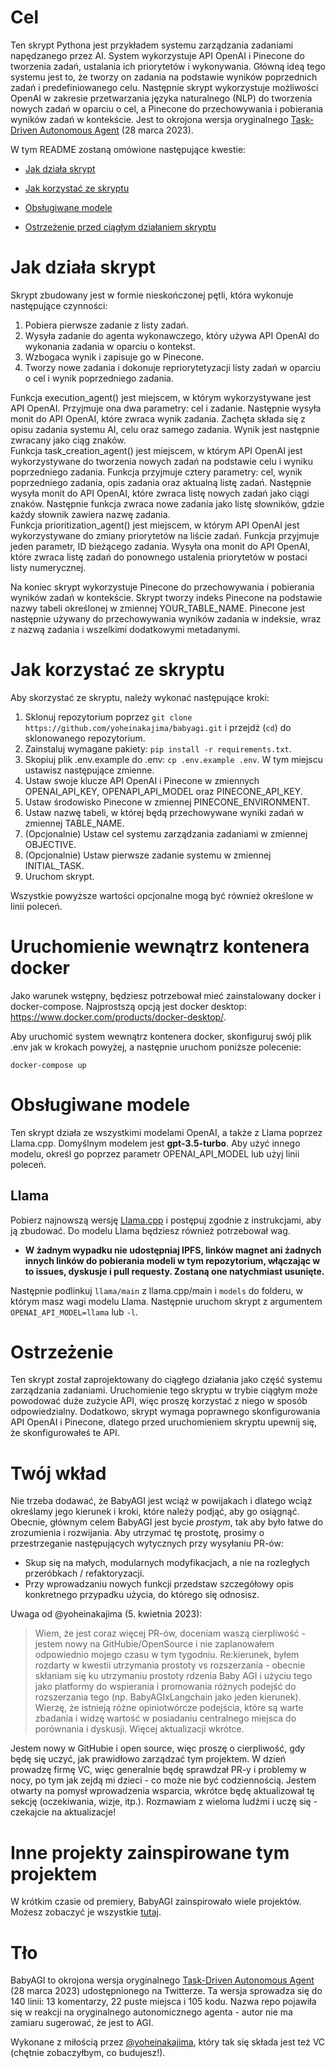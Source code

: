 # Cel

Ten skrypt Pythona jest przykładem systemu zarządzania zadaniami napędzanego przez AI. System wykorzystuje API OpenAI i Pinecone do tworzenia zadań, ustalania ich priorytetów i wykonywania. Główną ideą tego systemu jest to, że tworzy on zadania na podstawie wyników poprzednich zadań i predefiniowanego celu. Następnie skrypt wykorzystuje możliwości OpenAI w zakresie przetwarzania języka naturalnego (NLP) do tworzenia nowych zadań w oparciu o cel, a Pinecone do przechowywania i pobierania wyników zadań w kontekście. Jest to okrojona wersja oryginalnego [Task-Driven Autonomous Agent](https://twitter.com/yoheinakajima/status/1640934493489070080?s=20) (28 marca 2023).

W tym README zostaną omówione następujące kwestie:

- [Jak działa skrypt](#how-it-works)

- [Jak korzystać ze skryptu](#how-to-use)

- [Obsługiwane modele](#supported-models)

- [Ostrzeżenie przed ciągłym działaniem skryptu](#continous-script-warning)

# Jak działa skrypt<a name="how-it-works"></a>

Skrypt zbudowany jest w formie nieskończonej pętli, która wykonuje następujące czynności:

1. Pobiera pierwsze zadanie z listy zadań.
2. Wysyła zadanie do agenta wykonawczego, który używa API OpenAI do wykonania zadania w oparciu o kontekst.
3. Wzbogaca wynik i zapisuje go w Pinecone.
4. Tworzy nowe zadania i dokonuje repriorytetyzacji listy zadań w oparciu o cel i wynik poprzedniego zadania.
   </br>

Funkcja execution_agent() jest miejscem, w którym wykorzystywane jest API OpenAI. Przyjmuje ona dwa parametry: cel i zadanie. Następnie wysyła monit do API OpenAI, które zwraca wynik zadania. Zachęta składa się z opisu zadania systemu AI, celu oraz samego zadania. Wynik jest następnie zwracany jako ciąg znaków.
</br>
Funkcja task_creation_agent() jest miejscem, w którym API OpenAI jest wykorzystywane do tworzenia nowych zadań na podstawie celu i wyniku poprzedniego zadania. Funkcja przyjmuje cztery parametry: cel, wynik poprzedniego zadania, opis zadania oraz aktualną listę zadań. Następnie wysyła monit do API OpenAI, które zwraca listę nowych zadań jako ciągi znaków. Następnie funkcja zwraca nowe zadania jako listę słowników, gdzie każdy słownik zawiera nazwę zadania.
</br>
Funkcja prioritization_agent() jest miejscem, w którym API OpenAI jest wykorzystywane do zmiany priorytetów na liście zadań. Funkcja przyjmuje jeden parametr, ID bieżącego zadania. Wysyła ona monit do API OpenAI, które zwraca listę zadań do ponownego ustalenia priorytetów w postaci listy numerycznej.

Na koniec skrypt wykorzystuje Pinecone do przechowywania i pobierania wyników zadań w kontekście. Skrypt tworzy indeks Pinecone na podstawie nazwy tabeli określonej w zmiennej YOUR_TABLE_NAME. Pinecone jest następnie używany do przechowywania wyników zadania w indeksie, wraz z nazwą zadania i wszelkimi dodatkowymi metadanymi.

# Jak korzystać ze skryptu<a name="how-to-use"></a>

Aby skorzystać ze skryptu, należy wykonać następujące kroki:

1. Sklonuj repozytorium poprzez `git clone https://github.com/yoheinakajima/babyagi.git` i przejdź (`cd`) do sklonowanego repozytorium.
2. Zainstaluj wymagane pakiety: `pip install -r requirements.txt`.
3. Skopiuj plik .env.example do .env: `cp .env.example .env`. W tym miejscu ustawisz następujące zmienne.
4. Ustaw swoje klucze API OpenAI i Pinecone w zmiennych OPENAI_API_KEY, OPENAPI_API_MODEL oraz PINECONE_API_KEY.
5. Ustaw środowisko Pinecone w zmiennej PINECONE_ENVIRONMENT.
6. Ustaw nazwę tabeli, w której będą przechowywane wyniki zadań w zmiennej TABLE_NAME.
7. (Opcjonalnie) Ustaw cel systemu zarządzania zadaniami w zmiennej OBJECTIVE.
8. (Opcjonalnie) Ustaw pierwsze zadanie systemu w zmiennej INITIAL_TASK.
9. Uruchom skrypt.

Wszystkie powyższe wartości opcjonalne mogą być również określone w linii poleceń.

# Uruchomienie wewnątrz kontenera docker

Jako warunek wstępny, będziesz potrzebował mieć zainstalowany docker i docker-compose. Najprostszą opcją jest docker desktop:  https://www.docker.com/products/docker-desktop/.

Aby uruchomić system wewnątrz kontenera docker, skonfiguruj swój plik .env jak w krokach powyżej, a następnie uruchom poniższe polecenie:

```
docker-compose up
```

# Obsługiwane modele<a name="supported-models"></a>

Ten skrypt działa ze wszystkimi modelami OpenAI, a także z Llama poprzez Llama.cpp. Domyślnym modelem jest **gpt-3.5-turbo**. Aby użyć innego modelu, określ go poprzez parametr OPENAI_API_MODEL lub użyj linii poleceń.

## Llama

Pobierz najnowszą wersję [Llama.cpp](https://github.com/ggerganov/llama.cpp) i postępuj zgodnie z instrukcjami, aby ją zbudować. Do modelu Llama będziesz również potrzebował wag.

- **W żadnym wypadku nie udostępniaj IPFS, linków magnet ani żadnych innych linków do pobierania modeli w tym repozytorium, włączając w to issues, dyskusje i pull requesty. Zostaną one natychmiast usunięte.**

Następnie podlinkuj `llama/main` z llama.cpp/main i `models` do folderu, w którym masz wagi modelu Llama. Następnie uruchom skrypt z argumentem `OPENAI_API_MODEL=llama` lub `-l`.

# Ostrzeżenie<a name="continous-script-warning"></a>

Ten skrypt został zaprojektowany do ciągłego działania jako część systemu zarządzania zadaniami. Uruchomienie tego skryptu w trybie ciągłym może powodować duże zużycie API, więc proszę korzystać z niego w sposób odpowiedzialny. Dodatkowo, skrypt wymaga poprawnego skonfigurowania API OpenAI i Pinecone, dlatego przed uruchomieniem skryptu upewnij się, że skonfigurowałeś te API.

# Twój wkład

Nie trzeba dodawać, że BabyAGI jest wciąż w powijakach i dlatego wciąż określamy jego kierunek i kroki, które należy podjąć, aby go osiągnąć. Obecnie, głównym celem BabyAGI jest bycie _prostym_, tak aby było łatwe do zrozumienia i rozwijania. Aby utrzymać tę prostotę, prosimy o przestrzeganie następujących wytycznych przy wysyłaniu PR-ów:

- Skup się na małych, modularnych modyfikacjach, a nie na rozległych przeróbkach / refaktoryzacji.
- Przy wprowadzaniu nowych funkcji przedstaw szczegółowy opis konkretnego przypadku użycia, do którego się odnosisz.

Uwaga od @yoheinakajima (5. kwietnia 2023):

> Wiem, że jest coraz więcej PR-ów, doceniam waszą cierpliwość - jestem nowy na GitHubie/OpenSource i nie zaplanowałem odpowiednio mojego czasu w tym tygodniu. Re:kierunek, byłem rozdarty w kwestii utrzymania prostoty vs rozszerzania - obecnie skłaniam się ku utrzymaniu prostoty rdzenia Baby AGI i użyciu tego jako platformy do wspierania i promowania różnych podejść do rozszerzania tego (np. BabyAGIxLangchain jako jeden kierunek). Wierzę, że istnieją różne opiniotwórcze podejścia, które są warte zbadania i widzę wartość w posiadaniu centralnego miejsca do porównania i dyskusji. Więcej aktualizacji wkrótce.

Jestem nowy w GitHubie i open source, więc proszę o cierpliwość, gdy będę się uczyć, jak prawidłowo zarządzać tym projektem. W dzień prowadzę firmę VC, więc generalnie będę sprawdzał PR-y i problemy w nocy, po tym jak zejdą mi dzieci - co może nie być codziennością. Jestem otwarty na pomysł wprowadzenia wsparcia, wkrótce będę aktualizował tę sekcję (oczekiwania, wizje, itp.). Rozmawiam z wieloma ludźmi i uczę się - czekajcie na aktualizacje!

# Inne projekty zainspirowane tym projektem

W krótkim czasie od premiery, BabyAGI zainspirowało wiele projektów. Możesz zobaczyć je wszystkie [tutaj](inspired-projects.md).

# Tło

BabyAGI to okrojona wersja oryginalnego [Task-Driven Autonomous Agent](https://twitter.com/yoheinakajima/status/1640934493489070080?s=20) (28 marca 2023) udostępnionego na Twitterze. Ta wersja sprowadza się do 140 linii: 13 komentarzy, 22 puste miejsca i 105 kodu. Nazwa repo pojawiła się w reakcji na oryginalnego autonomicznego agenta - autor nie ma zamiaru sugerować, że jest to AGI.

Wykonane z miłością przez [@yoheinakajima](https://twitter.com/yoheinakajima), który tak się składa jest też VC (chętnie zobaczyłbym, co budujesz!).
